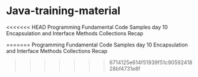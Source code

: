 # Java-training-material
<<<<<<< HEAD
Programming Fundamental Code Samples day 10 Encapsulation and Interface Methods Collections Recap

=======
Programming Fundamental Code Samples
day 10
Encapsulation and Interface Methods Collections Recap
>>>>>>> 6714125e614f51939f51c9059241828bf4731e8f
